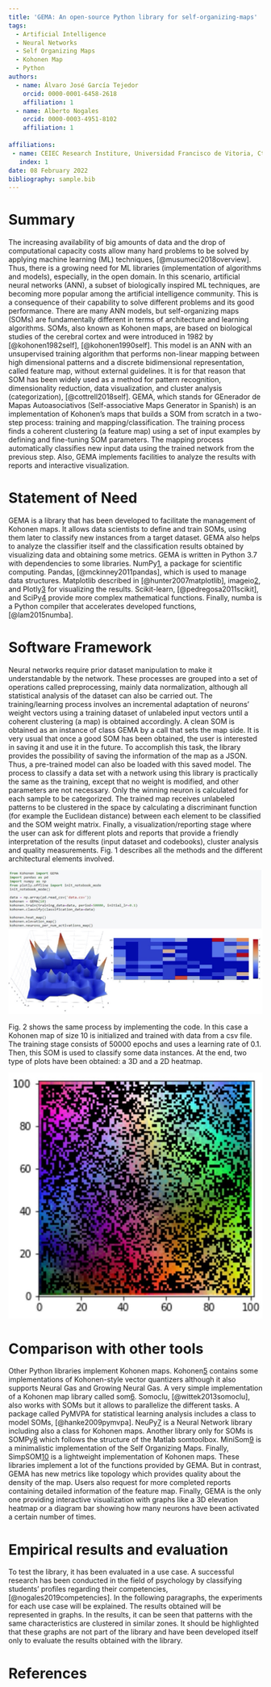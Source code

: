 ```yaml
---
title: 'GEMA: An open-source Python library for self-organizing-maps'
tags:
  - Artificial Intelligence
  - Neural Networks
  - Self Organizing Maps
  - Kohonen Map
  - Python	
authors:
  - name: Álvaro José García Tejedor
    orcid: 0000-0001-6458-2618
    affiliation: 1
  - name: Alberto Nogales
    orcid: 0000-0003-4951-8102
    affiliation: 1

affiliations:
 - name: CEIEC Research Institure, Universidad Francisco de Vitoria, Ctra. M-515 Pozuelo-Majadahona km 1,800, 28223 Pozuelo de Alarcón, Spain
   index: 1
date: 08 February 2022
bibliography: sample.bib
---
```


# Summary

The increasing availability of big amounts of data and the drop of computational capacity costs allow many hard problems to be solved by applying machine learning (ML) techniques, [@musumeci2018overview]. Thus, there is a growing need for ML libraries (implementation of algorithms and models), especially, in the open domain. In this scenario, artificial neural networks (ANN), a subset of biologically inspired ML techniques, are becoming more popular among the artificial intelligence community. This is a consequence of their capability to solve different problems and its good performance. There are many ANN models, but self-organizing maps (SOMs) are fundamentally different in terms of architecture and learning algorithms. SOMs, also known as Kohonen maps, are based on biological studies of the cerebral cortex and were introduced in 1982 by [@kohonen1982self], [@kohonen1990self]. This model is an ANN with an unsupervised training algorithm that performs non-linear mapping between high dimensional patterns and a discrete bidimensional representation, called feature map, without external guidelines. It is for that reason that SOM has been widely used as a method for pattern recognition, dimensionality reduction, data visualization, and cluster analysis (categorization), [@cottrell2018self]. GEMA, which stands for GEnerador de Mapas Autoasociativos (Self-associative Maps Generator in Spanish) is an implementation of Kohonen’s maps that builds a SOM from scratch in a two-step process: training and mapping/classification. The training process finds a coherent clustering (a feature map) using a set of input examples by defining and fine-tuning SOM parameters. The mapping process automatically classifies new input data using the trained network from the previous step. Also, GEMA implements facilities to analyze the results with reports and interactive visualization.

# Statement of Need

GEMA is a library that has been developed to facilitate the management of Kohonen maps. It allows data scientists to define and train SOMs, using them later to classify new instances from a target dataset. GEMA also helps to analyze the classifier itself and the classification results obtained by visualizing data and obtaining some metrics. GEMA is written in Python 3.7 with dependencies to some libraries. NumPy[1](http://www.numpy.org/), a package for scientific computing. Pandas, [@mckinney2011pandas], which is used to manage data structures. Matplotlib described in [@hunter2007matplotlib], imageio[2](https://github.com/imageio/imageio), and Plotly[3](https://plotly.com/) for visualizing the results. Scikit-learn, [@pedregosa2011scikit], and SciPy[4](http://www.scipy.org/) provide more complex mathematical functions. Finally, numba is a Python compiler that accelerates developed functions, [@lam2015numba]. 

# Software Framework

Neural networks require prior dataset manipulation to make it understandable by the network. These processes are grouped into a set of operations called preprocessing, mainly data normalization, although all statistical analysis of the dataset can also be carried out. The training/learning process involves an incremental adaptation of neurons’ weight vectors using a training dataset of unlabeled input vectors until a coherent clustering (a map) is obtained accordingly. A clean SOM is obtained as an instance of class GEMA by a call that sets the map side. It is very usual that once a good SOM has been obtained, the user is interested in saving it and use it in the future. To accomplish this task, the library provides the possibility of saving the information of the map as a JSON. Thus, a pre-trained model can also be loaded with this saved model. The process to classify a data set with a network using this library is practically the same as the training, except that no weight is modified, and other parameters are not necessary. Only the winning neuron is calculated for each sample to be categorized. The trained map receives unlabeled patterns to be clustered in the space by calculating a discriminant function (for example the Euclidean distance) between each element to be classified and the SOM weight matrix. Finally, a visualization/reporting stage where the user can ask for different plots and reports that provide a friendly interpretation of the results (input dataset and codebooks), cluster analysis and quality measurements. Fig. 1 describes all the methods and the different architectural elements involved.

![Fig 1. GEMA workflow and interaction between modules.\label{fig:Fig2}](Images/Fig2.jpg "Fig 1. GEMA workflow and interaction between modules.")



Fig. 2 shows the same process by implementing the code. In this case a Kohonen map of size 10 is initialized and trained with data from a csv file. The training stage consists of 50000 epochs and uses a learning rate of 0.1. Then, this SOM is used to classify some data instances. At the end, two type of plots have been obtained: a 3D and a 2D heatmap.

![Fig 2. GEMA coding example of a complete workflow.\label{fig:Fig3}](Images/Fig3.jpg "Fig 2. GEMA coding example of a complete workflow.")



# Comparison with other tools

Other Python libraries implement Kohonen maps. Kohonen[5](https://github.com/lmjohns3/kohonen) contains some implementations of Kohonen-style vector quantizers although it also supports Neural Gas and Growing Neural Gas. A very simple implementation of a Kohonen map library called som[6](https://github.com/alexarnimueller/som). Somoclu, [@wittek2013somoclu], also works with SOMs but it allows to parallelize the different tasks.  A package called PyMVPA for statistical learning analysis includes a class to model SOMs, [@hanke2009pymvpa].  NeuPy[7](https://github.com/itdxer/neupy) is a Neural Network library including also a class for Kohonen maps. Another library only for SOMs is SOMPy[8](https://github.com/sevamoo/SOMPY) which follows the structure of the Matlab somtoolbox. MiniSom[9](https://github.com/JustGlowing/minisom) is a minimalistic implementation of the Self Organizing Maps. Finally, SimpSOM[10](https://github.com/fcomitani/SimpSOM) is a lightweight implementation of Kohonen maps. These libraries implement a lot of the functions provided by GEMA. But in contrast, GEMA has new metrics like topology which provides quality about the density of the map. Users also request for more completed reports containing detailed information of the feature map. Finally, GEMA is the only one providing interactive visualization with graphs like a 3D elevation heatmap or a diagram bar showing how many neurons have been activated a certain number of times.

# Empirical results and evaluation

To test the library, it has been evaluated in a use case. A successful research has been conducted in the field of psychology by classifying students’ profiles regarding their competencies, [@nogales2019competencies]. In the following paragraphs, the experiments for each use case will be explained. The results obtained will be represented in graphs. In the results, it can be seen that patterns with the same characteristics are clustered in similar zones. It should be highlighted that these graphs are not part of the library and have been developed itself only to evaluate the results obtained with the library.


# References
